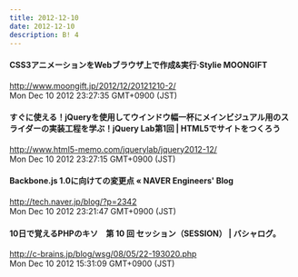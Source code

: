 ```yaml
---
title: 2012-12-10
date: 2012-12-10
description: B! 4
---
```


#### CSS3アニメーションをWebブラウザ上で作成&実行·Stylie MOONGIFT
http://www.moongift.jp/2012/12/20121210-2/<br>
Mon Dec 10 2012 23:27:35 GMT+0900 (JST)<br>


#### すぐに使える！jQueryを使用してウインドウ幅一杯にメインビジュアル用のスライダーの実装工程を学ぶ！jQuery Lab第1回 | HTML5でサイトをつくろう
http://www.html5-memo.com/jquerylab/jquery2012-12/<br>
Mon Dec 10 2012 23:27:15 GMT+0900 (JST)<br>


#### Backbone.js 1.0に向けての変更点 « NAVER Engineers' Blog
http://tech.naver.jp/blog/?p=2342<br>
Mon Dec 10 2012 23:21:47 GMT+0900 (JST)<br>


#### 10日で覚えるPHPのキソ　第 10 回 セッション（SESSION） | バシャログ。
http://c-brains.jp/blog/wsg/08/05/22-193020.php<br>
Mon Dec 10 2012 15:31:09 GMT+0900 (JST)<br>


